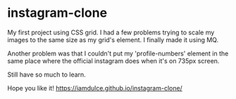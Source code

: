 # instagram-clone

My first project using CSS grid. I had a few problems trying to scale my images to the same size as my grid's element.
I finally made it using MQ.

Another problem was that I couldn't put my 'profile-numbers' element in the same place where the official instagram does when it's on 735px screen.

Still have so much to learn.

Hope you like it!
https://iamdulce.github.io/instagram-clone/
